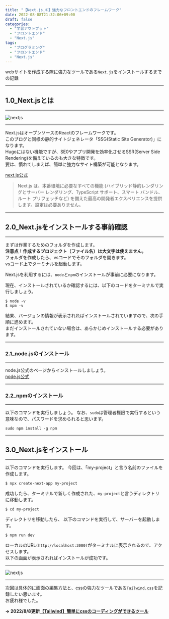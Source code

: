 ```yaml
---
title: "【Next.js_①】強力なフロントエンドのフレームワーク"
date: 2022-08-08T21:32:06+09:00
draft: false
categories:
  - "学習アウトプット"
  - "フロントエンド"
  - "Next.js"
tags:
  - "プログラミング"
  - "フロントエンド"
  - "Next.js"
---
```


webサイトを作成する際に強力なツールである``Next.js``をインストールするまでの記録
<!--more-->

***

## 1.0_Next.jsとは

***

![nextjs](../../img/13_nextjs01.png)
***
Next.jsはオープンソースのReactのフレームワークです。  
このブログと同様の静的サイトジェネレータ「SSG(Static Site Generator)」になります。  
Hugoにはない機能ですが、SE0やアプリ開発を効率化させるSSR(Server Side Rendering)を備えているのも大きな特徴です。  
要は、慣れてしまえば、簡単に強力なサイト構築が可能となります。

[next.js公式](https://nextjs.org/)  
>Next.js は、本番環境に必要なすべての機能 (ハイブリッド静的レンダリングとサーバー レンダリング、TypeScript サポート、スマート バンドル、ルート プリフェッチなど) を備えた最高の開発者エクスペリエンスを提供します。設定は必要ありません。

***

## 2.0_Next.jsをインストールする事前確認

***


まずは作業するためのフォルダを作成します。  
**注意点！作成するプロジェクト（ファイル名）は大文字は使えません。**  
フォルダを作成したら、vsコードでそのフォルダを開きます。  
vsコード上でターミナルを起動します。  

Next.jsを利用するには、``node``と``npm``のインストールが事前に必要になります。

現在、インストールされているか確認するには、以下のコードをターミナルで実行しましょう。

```
$ node -v
$ npm -v
```

結果、バージョンの情報が表示されればインストールされていますので、次の手順に進めます。  
まだインストールされていない場合は、あらかじめインストールする必要があります。 

***

### 2.1_node.jsのインストール

***

node.js公式のページからインストールしましょう。  
[node.js公式](https://nodejs.org/ja/)  

***

### 2.2_npmのインストール

***
以下のコマンドを実行しましょう。
なお、``sudo``は管理者権限で実行するという意味なので、パスワードを求められると思います。

```
sudo npm install -g npm
```  

***

## 3.0_Next.jsをインストール

***
以下のコマンドを実行します。
今回は、「my-project」と言う名前のファイルを作成します。

```
$ npx create-next-app my-project
```

成功したら、ターミナルで新しく作成された、`my-project`と言うディレクトリに移動します。

```
$ cd my-project
```

ディレクトリを移動したら、
以下のコマンドを実行して、サーバーを起動します。

```
$ npm run dev
```
ローカルのURL``(http://localhost:3000)``がターミナルに表示されるので、アクセスします。  
以下の画面が表示されればインストールが成功です。
***
![nextjs](../../img/13_nextjs02.png)
***
次回は具体的に画面の編集方法と、cssの強力なツールである``Tailwind.css``を記録したい思います。  
お疲れ様でした。  
  

**→ 2022/8/8更新[【Tailwind】簡単にcssのコーディングができるツール](https://daideguchi.github.io/tec_studies_blog/post/14_tailwindcss/)**  
<!-- **→ 2022/8/10更新[【【Next.js_②】作成したプロジェクトでページの編集をする](https://daideguchi.github.io/tec_studies_blog/post/15_nextjs02/)**   -->
  

